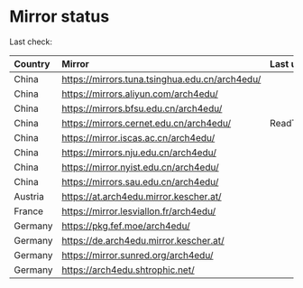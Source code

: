 <script src="./time.js"></script>
# Mirror status
Last check: <script type="text/javascript">localize(1748630060.7596054);</script>

|Country|Mirror|Last update|
|:------|:-----|:----------|
|China|https://mirrors.tuna.tsinghua.edu.cn/arch4edu/|<script type="text/javascript">localize(1748588099);</script>|
|China|https://mirrors.aliyun.com/arch4edu/|<script type="text/javascript">localize(1748588099);</script>|
|China|https://mirrors.bfsu.edu.cn/arch4edu/|<script type="text/javascript">localize(1748588099);</script>|
|China|https://mirrors.cernet.edu.cn/arch4edu/|ReadTimeout|
|China|https://mirror.iscas.ac.cn/arch4edu/|<script type="text/javascript">localize(1748588099);</script>|
|China|https://mirrors.nju.edu.cn/arch4edu/|<script type="text/javascript">localize(1748501371);</script>|
|China|https://mirror.nyist.edu.cn/arch4edu/|<script type="text/javascript">localize(1748588099);</script>|
|China|https://mirrors.sau.edu.cn/arch4edu/|<script type="text/javascript">localize(1731653531);</script>|
|Austria|https://at.arch4edu.mirror.kescher.at/|<script type="text/javascript">localize(1748588099);</script>|
|France|https://mirror.lesviallon.fr/arch4edu/|<script type="text/javascript">localize(1748588099);</script>|
|Germany|https://pkg.fef.moe/arch4edu/|<script type="text/javascript">localize(1748588099);</script>|
|Germany|https://de.arch4edu.mirror.kescher.at/|<script type="text/javascript">localize(1748588099);</script>|
|Germany|https://mirror.sunred.org/arch4edu/|<script type="text/javascript">localize(1748588099);</script>|
|Germany|https://arch4edu.shtrophic.net/|<script type="text/javascript">localize(1748544430);</script>|

<script src="./tablefilter/tablefilter.js"></script>
<script src="./table.js"></script>
